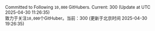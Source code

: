 Committed to Following `10,000` GitHubers. Current: <!-- FOLLOWING_COUNT -->300<!-- FOLLOWING_COUNT --> (Update at UTC <!-- LAST_UPDATED -->2025-04-30 11:26:35<!-- LAST_UPDATED -->)<br>
致力于关注`10,000`个GitHuber。当前：<!-- FOLLOWING_COUNT -->300<!-- FOLLOWING_COUNT --> (更新于北京时间 <!-- LAST_UPDATED_CST -->2025-04-30 19:26:35<!-- LAST_UPDATED_CST -->)
